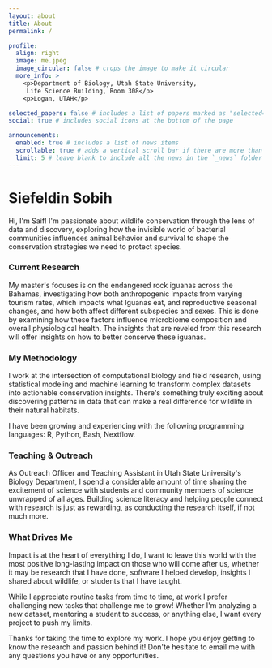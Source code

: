 ```yaml
---
layout: about
title: About
permalink: /

profile:
  align: right
  image: me.jpeg
  image_circular: false # crops the image to make it circular
  more_info: >
    <p>Department of Biology, Utah State University,
     Life Science Building, Room 308</p>
    <p>Logan, UTAH</p>

selected_papers: false # includes a list of papers marked as "selected={true}"
social: true # includes social icons at the bottom of the page

announcements:
  enabled: true # includes a list of news items
  scrollable: true # adds a vertical scroll bar if there are more than 3 news items
  limit: 5 # leave blank to include all the news in the `_news` folder
---
```

# Siefeldin Sobih
Hi, I'm Saif! I'm passionate about wildlife conservation through the lens of data and discovery, exploring how the invisible world of bacterial communities influences animal behavior and survival to shape the conservation strategies we need to protect species.

### Current Research

My master's focuses is on the endangered rock iguanas across the Bahamas, investigating how both anthropogenic impacts from varying tourism rates, which impacts what Iguanas eat, and reproductive seasonal changes, and how both affect different subspecies and sexes. This is done by examining how these factors influence microbiome composition and overall physiological health. The insights that are reveled from this research will offer insights on how to better conserve these iguanas.

### My Methodology

I work at the intersection of computational biology and field research, using statistical modeling and machine learning to transform complex datasets into actionable conservation insights. There's something truly exciting about discovering patterns in data that can make a real difference for wildlife in their natural habitats.

I have been growing and experiencing with the following programming languages: R, Python, Bash, Nextflow.

### Teaching & Outreach

As Outreach Officer and Teaching Assistant in Utah State University's Biology Department, I spend a considerable amount of time sharing the excitement of science with students and community members of science unwrapped of all ages. Building science literacy and helping people connect with research is just as rewarding, as conducting the research itself, if not much more.

### What Drives Me

Impact is at the heart of everything I do, I want to leave this world with the most positive long-lasting impact on those who will come after us, whether it may be research that I have done, software I helped develop, insights I shared about wildlife, or students that I have taught.

While I appreciate routine tasks from time to time, at work I prefer challenging new tasks that challenge me to grow! Whether I'm analyzing a new dataset, mentoring a student to success, or anything else, I want every project to push my limits.

Thanks for taking the time to explore my work. I hope you enjoy getting to know the research and passion behind it! Don'te hesitate to email me with any questions you have or any opportunities.